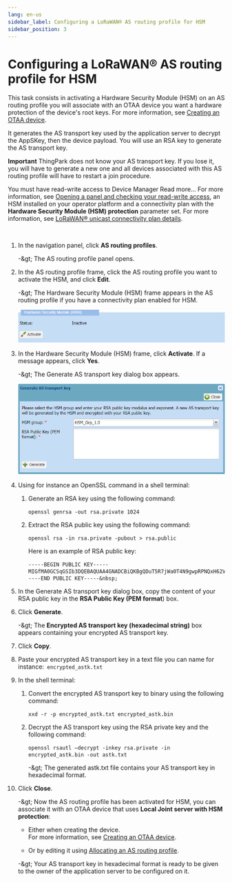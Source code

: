 ```yaml
---
lang: en-us
sidebar_label: Configuring a LoRaWAN® AS routing profile for HSM
sidebar_position: 3
---
```


# Configuring a LoRaWAN® AS routing profile for HSM

This task consists in activating a Hardware Security Module (HSM) on an
AS routing profile you will associate with an OTAA device you want a
hardware protection of the device's root keys. For more information, see
[Creating an OTAA device](../create-devices/create-lorawan-device.md#creating-an-otaa-device).

It generates the AS transport key used by the application server to
decrypt the AppSKey, then the device payload. You will use an RSA key to
generate the AS transport key.

**Important** ThingPark does not know your AS transport key. If you lose
it, you will have to generate a new one and all devices associated with
this AS routing profile will have to restart a join procedure.

You must have read-write access to Device Manager Read more\... For more
information, see [Opening a panel and checking your read-write access](../use-interface.md#opening-a-panel-and-checking-your-read-write-access),
an HSM installed on your operator platform and a connectivity plan with
the **Hardware Security Module (HSM) protection** parameter set. For
more information, see [LoRaWAN® unicast connectivity plan details](../../device-manager-user-guide/reference-information.md#lorawan-unicast-connectivity-plan-details).

&nbsp;

1.  In the navigation panel, click **AS routing profiles**.

    -\&gt; The AS routing profile panel opens.

2.  In the AS routing profile frame, click the AS routing profile you
    want to activate the HSM, and click **Edit**.

    -\&gt; The Hardware Security Module (HSM) frame appears in the AS
    routing profile if you have a connectivity plan enabled for HSM.

    ![](./_images/configuring-a-lorawan-as-routing.png)

3.  In the Hardware Security Module (HSM) frame, click **Activate**. If
    a message appears, click **Yes**.

    -\&gt; The Generate AS transport key dialog box appears.
    
    ![](./_images/configuring-a-lorawan-as-routing-1.png)

4.  Using for instance an OpenSSL command in a shell terminal:

    1.  Generate an RSA key using the following command:

        ``` text
        openssl genrsa -out rsa.private 1024
        ```

    2.  Extract the RSA public key using the following command:

        ``` text
        openssl rsa -in rsa.private -pubout > rsa.public
        ```

        Here is an example of RSA public key:

        ``` text
        -----BEGIN PUBLIC KEY-----MIGfMA0GCSqGSIb3DQEBAQUAA4GNADCBiQKBgQDuT5R7jWa0T4N9gwpRPNQxH62VuLYwW4qVb03DV28i0vhflIj2oERy2ahK9EawbojdY5ZOSjzeCoa8pfSgXbRNFBFdm/2xABEcI6X70iyW2g8qRZDeUA0AkGOAfqd+X52bWMgBK3TpwAVFlao6rqw3w9oWLOlVuiUsnwY/GJ2vDwIDAQAB-----END PUBLIC KEY-----&nbsp;
        ```

5.  In the Generate AS transport key dialog box, copy the content of
    your RSA public key in the **RSA Public Key (PEM format**) box.

6.  Click **Generate**.

    -\&gt; The **Encrypted AS transport key (hexadecimal string)** box
    appears containing your encrypted AS transport key.

7.  Click **Copy**.

8.  Paste your encrypted AS transport key in a text file you can name
    for instance:` encrypted_astk.txt`

9.  In the shell terminal:

    1.  Convert the encrypted AS transport key to binary using the
        following command:

        ``` text
        xxd -r -p encrypted_astk.txt encrypted_astk.bin
        ```

    2.  Decrypt the AS transport key using the RSA private key and the
        following command:

        ``` text
        openssl rsautl –decrypt -inkey rsa.private -in encrypted_astk.bin -out astk.txt
        ```

        -\&gt; The generated astk.txt file contains your AS transport key
        in hexadecimal format.

10. Click **Close**.

    -\&gt; Now the AS routing profile has been activated for HSM, you can
    associate it with an OTAA device that uses **Local Joint server with
    HSM protection**:

    - Either when creating the device.  
      For more information, see [Creating an OTAA       device](../create-devices/create-lorawan-device.md#creating-an-otaa-device).

    - Or by editing it using [Allocating an AS routing       profile](../manage-device-network/manage-as-routing-profile-device.md#allocating-an-as-routing-profile).

    -\&gt; Your AS transport key in hexadecimal format is ready to be given
    to the owner of the application server to be configured on it.
